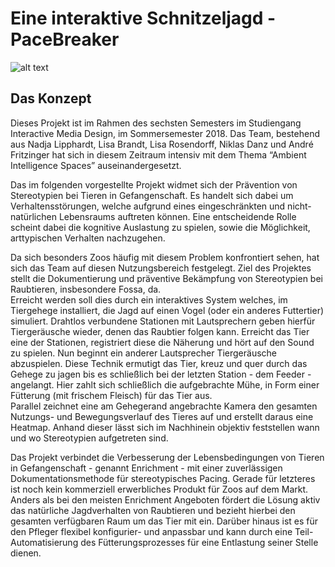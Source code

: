 # Eine interaktive Schnitzeljagd - PaceBreaker

![alt text](Produktvisualisierung.png "Produktvisualisierung")

## Das Konzept
Dieses Projekt ist im Rahmen des sechsten Semesters im Studiengang Interactive Media Design, im Sommersemester 2018. Das Team, bestehend aus Nadja Lipphardt, Lisa Brandt, Lisa Rosendorff, Niklas Danz und André Fritzinger hat sich in diesem Zeitraum intensiv mit dem Thema “Ambient Intelligence Spaces” auseinandergesetzt.<br>

Das im folgenden vorgestellte Projekt widmet sich der Prävention von Stereotypien bei Tieren in Gefangenschaft. Es handelt sich dabei um Verhaltensstörungen, welche aufgrund eines eingeschränkten und nicht-natürlichen Lebensraums auftreten können. Eine entscheidende Rolle scheint dabei die kognitive Auslastung zu spielen, sowie die Möglichkeit, arttypischen Verhalten nachzugehen.<br>

Da sich besonders Zoos häufig mit diesem Problem konfrontiert sehen, hat sich das Team auf diesen Nutzungsbereich festgelegt. Ziel des Projektes stellt die Dokumentierung und präventive Bekämpfung von Stereotypien bei Raubtieren, insbesondere Fossa, da.<br>
Erreicht werden soll dies durch ein interaktives System welches, im Tiergehege installiert, die Jagd auf einen Vogel (oder ein anderes Futtertier) simuliert. Drahtlos verbundene Stationen mit Lautsprechern geben hierfür Tiergeräusche wieder, denen das Raubtier folgen kann. Erreicht das Tier eine der Stationen, registriert diese die Näherung und hört auf den Sound zu spielen. Nun beginnt ein anderer Lautsprecher Tiergeräusche abzuspielen.
Diese Technik ermutigt das Tier, kreuz und quer durch das Gehege zu jagen bis es schließlich bei der letzten Station - dem Feeder - angelangt. Hier zahlt sich schließlich die aufgebrachte Mühe, in Form einer Fütterung (mit frischem Fleisch) für das Tier aus.<br>
Parallel zeichnet eine am Gehegerand angebrachte Kamera den gesamten Nutzungs- und Bewegungsverlauf des Tieres auf und erstellt daraus eine Heatmap. Anhand dieser lässt sich im Nachhinein objektiv feststellen wann und wo Stereotypien aufgetreten sind.<br>

Das Projekt verbindet die Verbesserung der Lebensbedingungen von Tieren in Gefangenschaft - genannt Enrichment - mit einer zuverlässigen Dokumentationsmethode für stereotypisches Pacing. Gerade für letzteres ist noch kein kommerziell erwerbliches Produkt für Zoos auf dem Markt.<br> 
Anders als bei den meisten Enrichment Angeboten fördert die Lösung aktiv das natürliche Jagdverhalten von Raubtieren und bezieht hierbei den gesamten verfügbaren Raum um das Tier mit ein. Darüber hinaus ist es für den Pfleger flexibel konfigurier- und anpassbar und kann durch eine Teil-Automatisierung des Fütterungsprozesses für eine Entlastung seiner Stelle dienen.<br>